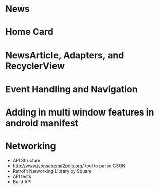 # News

# Home Card

# NewsArticle, Adapters, and RecyclerView

# Event Handling and Navigation

# Adding in multi window features in android manifest

# Networking
 - API Structure
 - http://www.jsonschema2pojo.org/ tool to parse GSON
 - Retrofit Networking Library by Square
 - API tests
 - Build API
